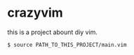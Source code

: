 # crazyvim

this is a project abount diy vim.


```shell
$ source PATH_TO_THIS_PROJECT/main.vim
```

